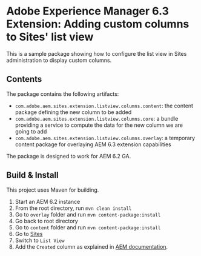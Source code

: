 # Adobe Experience Manager 6.3 Extension: Adding custom columns to Sites' list view

This is a sample package showing how to configure the list view in Sites administration to display custom columns.

## Contents
 
The package contains the following artifacts:

* ```com.adobe.aem.sites.extension.listview.columns.content```: the content package defining the new column to be added
* ```com.adobe.aem.sites.extension.listview.columns.core```: a bundle providing a service to compute the data for the new column we are going to add
* ```com.adobe.aem.sites.extension.listview.columns.overlay```: a temporary content package for overlaying AEM 6.3 extension capabilities

The package is designed to work for AEM 6.2 GA.


## Build & Install
 
This project uses Maven for building.

1. Start an AEM 6.2 instance
2. From the root directory, run ```mvn clean install```
3. Go to ```overlay``` folder and run ```mvn content-package:install```
4. Go back to root directory
5. Go to ```content``` folder and run ```mvn content-package:install```
6. Go to [Sites](http://localhost:4502/sites.html)
7. Switch to ```List View```
8. Add the ```Created``` column as explained in [AEM documentation](https://docs.adobe.com/docs/en/aem/6-2/author/author-environment/basic-handling.html#List%20View%20-%20Column%20Selection).
